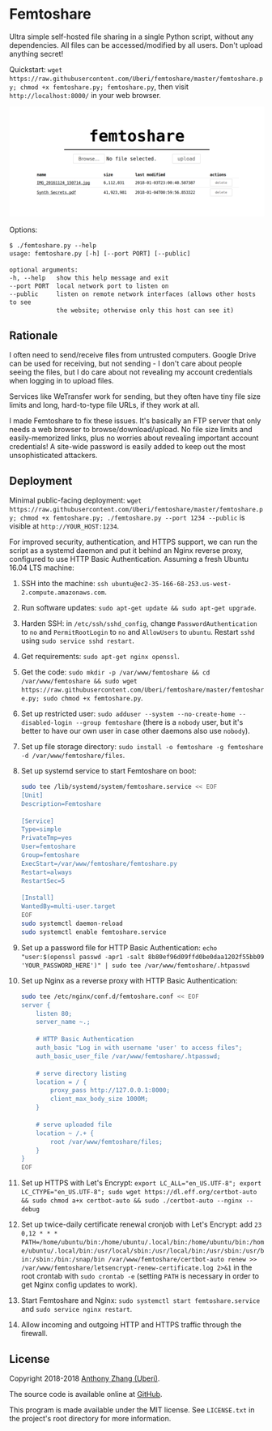 Femtoshare
==========

Ultra simple self-hosted file sharing in a single Python script, without any dependencies. All files can be accessed/modified by all users. Don't upload anything secret!

Quickstart: `wget https://raw.githubusercontent.com/Uberi/femtoshare/master/femtoshare.py; chmod +x femtoshare.py; femtoshare.py`, then visit `http://localhost:8000/` in your web browser.

![Femtoshare Screenshot](screenshot.png)

Options:

    $ ./femtoshare.py --help
    usage: femtoshare.py [-h] [--port PORT] [--public]

    optional arguments:
    -h, --help   show this help message and exit
    --port PORT  local network port to listen on
    --public     listen on remote network interfaces (allows other hosts to see
                 the website; otherwise only this host can see it)

Rationale
---------

I often need to send/receive files from untrusted computers. Google Drive can be used for receiving, but not sending - I don't care about people seeing the files, but I do care about not revealing my account credentials when logging in to upload files.

Services like WeTransfer work for sending, but they often have tiny file size limits and long, hard-to-type file URLs, if they work at all.

I made Femtoshare to fix these issues. It's basically an FTP server that only needs a web browser to browse/download/upload. No file size limits and easily-memorized links, plus no worries about revealing important account credentials! A site-wide password is easily added to keep out the most unsophisticated attackers.

Deployment
----------

Minimal public-facing deployment: `wget https://raw.githubusercontent.com/Uberi/femtoshare/master/femtoshare.py; chmod +x femtoshare.py; ./femtoshare.py --port 1234 --public` is visible at `http://YOUR_HOST:1234`.

For improved security, authentication, and HTTPS support, we can run the script as a systemd daemon and put it behind an Nginx reverse proxy, configured to use HTTP Basic Authentication. Assuming a fresh Ubuntu 16.04 LTS machine:

1. SSH into the machine: `ssh ubuntu@ec2-35-166-68-253.us-west-2.compute.amazonaws.com`.
2. Run software updates: `sudo apt-get update && sudo apt-get upgrade`.
3. Harden SSH: in `/etc/ssh/sshd_config`, change `PasswordAuthentication` to `no` and `PermitRootLogin` to `no` and `AllowUsers` to `ubuntu`. Restart `sshd` using `sudo service sshd restart`.
4. Get requirements: `sudo apt-get nginx openssl`.
5. Get the code: `sudo mkdir -p /var/www/femtoshare && cd /var/www/femtoshare && sudo wget https://raw.githubusercontent.com/Uberi/femtoshare/master/femtoshare.py; sudo chmod +x femtoshare.py`.
6. Set up restricted user: `sudo adduser --system --no-create-home --disabled-login --group femtoshare` (there is a `nobody` user, but it's better to have our own user in case other daemons also use `nobody`).
7. Set up file storage directory: `sudo install -o femtoshare -g femtoshare -d /var/www/femtoshare/files`.
8. Set up systemd service to start Femtoshare on boot:

    ```bash
    sudo tee /lib/systemd/system/femtoshare.service << EOF
    [Unit]
    Description=Femtoshare

    [Service]
    Type=simple
    PrivateTmp=yes
    User=femtoshare
    Group=femtoshare
    ExecStart=/var/www/femtoshare/femtoshare.py
    Restart=always
    RestartSec=5

    [Install]
    WantedBy=multi-user.target
    EOF
    sudo systemctl daemon-reload
    sudo systemctl enable femtoshare.service
    ```

9. Set up a password file for HTTP Basic Authentication: `echo "user:$(openssl passwd -apr1 -salt 8b80ef96d09ffd0be0daa1202f55bb09 'YOUR_PASSWORD_HERE')" | sudo tee /var/www/femtoshare/.htpasswd`
10. Set up Nginx as a reverse proxy with HTTP Basic Authentication:

    ```bash
    sudo tee /etc/nginx/conf.d/femtoshare.conf << EOF
    server {
        listen 80;
        server_name ~.;

        # HTTP Basic Authentication
        auth_basic "Log in with username 'user' to access files";
        auth_basic_user_file /var/www/femtoshare/.htpasswd;

        # serve directory listing
        location = / {
            proxy_pass http://127.0.0.1:8000;
            client_max_body_size 1000M;
        }

        # serve uploaded file
        location ~ /.+ {
            root /var/www/femtoshare/files;
        }
    }
    EOF
    ```

11. Set up HTTPS with Let's Encrypt: `export LC_ALL="en_US.UTF-8"; export LC_CTYPE="en_US.UTF-8"; sudo wget https://dl.eff.org/certbot-auto && sudo chmod a+x certbot-auto && sudo ./certbot-auto --nginx --debug`
12. Set up twice-daily certificate renewal cronjob with Let's Encrypt: add `23 0,12 * * * PATH=/home/ubuntu/bin:/home/ubuntu/.local/bin:/home/ubuntu/bin:/home/ubuntu/.local/bin:/usr/local/sbin:/usr/local/bin:/usr/sbin:/usr/bin:/sbin:/bin:/snap/bin /var/www/femtoshare/certbot-auto renew >> /var/www/femtoshare/letsencrypt-renew-certificate.log 2>&1` in the root crontab with `sudo crontab -e` (setting `PATH` is necessary in order to get Nginx config updates to work).
13. Start Femtoshare and Nginx: `sudo systemctl start femtoshare.service` and `sudo service nginx restart`.
14. Allow incoming and outgoing HTTP and HTTPS traffic through the firewall.

License
-------

Copyright 2018-2018 [Anthony Zhang (Uberi)](http://anthonyz.ca).

The source code is available online at [GitHub](https://github.com/Uberi/femtoshare).

This program is made available under the MIT license. See ``LICENSE.txt`` in the project's root directory for more information.
